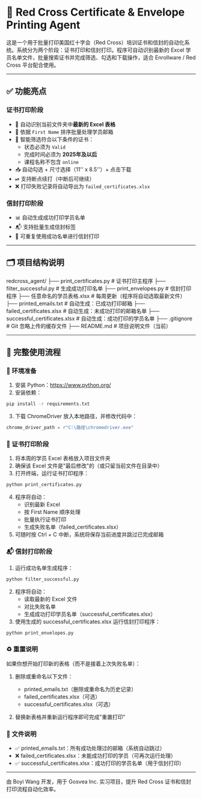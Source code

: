 # 🧾 Red Cross Certificate & Envelope Printing Agent

这是一个用于批量打印美国红十字会（Red Cross）培训证书和信封的自动化系统。系统分为两个阶段：证书打印和信封打印。程序可自动识别最新的 Excel 学员名单文件，批量搜索证书并完成筛选、勾选和下载操作，适合 Enrollware / Red Cross 平台配合使用。

---

## ✅ 功能亮点

### 证书打印阶段
- 📂 自动识别当前文件夹中**最新的 Excel 表格**
- 📧 依据 `First Name` 排序批量处理学员邮箱
- 🧠 智能筛选符合以下条件的证书：
  - 状态必须为 `Valid`
  - 完成时间必须为 **2025年及以后**
  - 课程名称不包含 `online`
- 📥 自动勾选 + 尺寸选择（11'' x 8.5''）+ 点击下载
- ⏯ 支持断点续打（中断后可继续）
- ❌ 打印失败记录将自动导出为 `failed_certificates.xlsx`

### 信封打印阶段
- 📊 自动生成成功打印学员名单
- 📬 支持批量生成信封标签
- 🔄 可重复使用成功名单进行信封打印

---

## 🗂 项目结构说明

redcross_agent/
├── print_certificates.py # 证书打印主程序
├── filter_successful.py # 生成成功打印名单
├── print_envelopes.py # 信封打印程序
├── 任意命名的学员表格.xlsx # 每周更新（程序将自动选取最新文件）
├── printed_emails.txt # 自动生成：已成功打印邮箱
├── failed_certificates.xlsx # 自动生成：未成功打印的邮箱名单
├── successful_certificates.xlsx # 自动生成：成功打印的学员名单
├── .gitignore # Git 忽略上传的缓存文件
├── README.md # 项目说明文件（当前）

---

## 🚀 完整使用流程

### 🧰 环境准备

1. 安装 Python：https://www.python.org/
2. 安装依赖：
```bash
pip install -r requirements.txt
```
3. 下载 ChromeDriver
放入本地路径，并修改代码中：
```python
chrome_driver_path = r"C:\路径\chromedriver.exe"
```

### 📝 证书打印阶段

1. 将本周的学员 Excel 表格放入项目文件夹
2. 确保该 Excel 文件是"最后修改"的（或只留当前文件在目录中）
3. 打开终端，运行证书打印程序：
```bash
python print_certificates.py
```
4. 程序将自动：
   - 识别最新 Excel
   - 按 First Name 顺序处理
   - 批量执行证书打印
   - 生成失败名单（failed_certificates.xlsx）
5. 可随时按 Ctrl + C 中断，系统将保存当前进度并跳过已完成邮箱

### 📬 信封打印阶段

1. 运行成功名单生成程序：
```bash
python filter_successful.py
```
2. 程序将自动：
   - 读取最新的 Excel 文件
   - 对比失败名单
   - 生成成功打印学员名单（successful_certificates.xlsx）
3. 使用生成的 successful_certificates.xlsx 运行信封打印程序：
```bash
python print_envelopes.py
```

### ♻️ 重置说明

如果你想开始打印新的表格（而不是接着上次失败名单）：

1. 删除或重命名以下文件：
   - printed_emails.txt（删除或重命名为历史记录）
   - failed_certificates.xlsx（可选）
   - successful_certificates.xlsx（可选）

2. 替换新表格并重新运行程序即可完成"重置打印"

### 🧯 文件说明

- ✅ printed_emails.txt：所有成功处理过的邮箱（系统自动跳过）
- ❌ failed_certificates.xlsx：未能成功打印的学员（可再次运行处理）
- ✅ successful_certificates.xlsx：成功打印的学员名单（用于信封打印）

---

由 Boyi Wang 开发，用于 Gosvea Inc. 实习项目，提升 Red Cross 证书和信封打印流程自动化效率。










